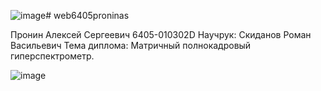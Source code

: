 ![image](https://github.com/user-attachments/assets/277af9cb-3edc-4037-8e1b-264d38550b3c)# web6405proninas










Пронин Алексей Сергеевич
6405-010302D
Научрук: Скиданов Роман Васильевич
Тема диплома: Матричный полнокадровый гиперспектрометр.













![image](https://github.com/user-attachments/assets/42d85581-7aeb-4abb-b459-86e2549c104d)


